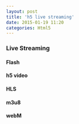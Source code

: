 ```yaml
---
layout: post
title: 'h5 live streaming'
date: 2015-01-19 11:20
categories: Html5
---
```



### Live Streaming ###
#### Flash #####
#### h5 video ####
#### HLS ####
#### m3u8 ####
#### webM ####
